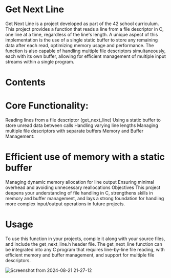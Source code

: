 # Get Next Line
Get Next Line is a project developed as part of the 42 school curriculum. This project provides a function that reads a line from a file descriptor in C, one line at a time, regardless of the line's length. A unique aspect of this implementation is the use of a single static buffer to store any remaining data after each read, optimizing memory usage and performance. The function is also capable of handling multiple file descriptors simultaneously, each with its own buffer, allowing for efficient management of multiple input streams within a single program.

# Contents
# Core Functionality:

Reading lines from a file descriptor (get_next_line)
Using a static buffer to store unread data between calls
Handling varying line lengths
Managing multiple file descriptors with separate buffers
Memory and Buffer Management:

# Efficient use of memory with a static buffer
Managing dynamic memory allocation for line output
Ensuring minimal overhead and avoiding unnecessary reallocations
Objectives
This project deepens your understanding of file handling in C, strengthens skills in memory and buffer management, and lays a strong foundation for handling more complex input/output operations in future projects.

# Usage
To use this function in your projects, compile it along with your source files, and include the get_next_line.h header file. The get_next_line function can be integrated into any C program that requires line-by-line file reading, with efficient memory and buffer management, and support for multiple file descriptors.

![Screenshot from 2024-08-21 21-27-12](https://github.com/user-attachments/assets/22622306-f377-4977-baf4-e5e00b8422cf)
